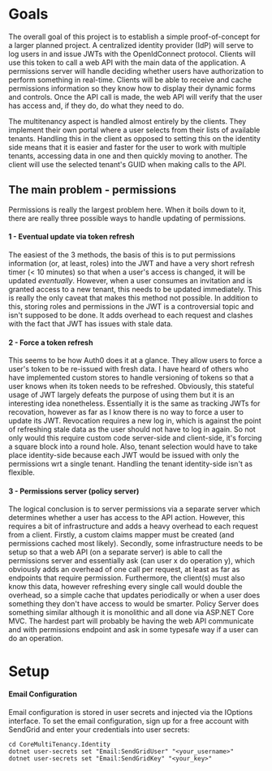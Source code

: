 # Goals
The overall goal of this project is to establish a simple proof-of-concept for a larger planned project. A centralized identity provider (IdP) will serve to log users in and issue JWTs with the OpenIdConnect protocol. Clients will use this token to call a web API with the main data of the application. A permissions server will handle deciding whether users have authorization to perform something in real-time. Clients will be able to receive and cache permissions information so they know how to display their dynamic forms and controls. Once the API call is made, the web API will verify that the user has access and, if they do, do what they need to do.

The multitenancy aspect is handled almost entirely by the clients. They implement their own portal where a user selects from their lists of available tenants. Handling this in the client as opposed to setting this on the identity side means that it is easier and faster for the user to work with multiple tenants, accessing data in one and then quickly moving to another. The client will use the selected tenant's GUID when making calls to the API.
## The main problem - permissions
Permissions is really the largest problem here. When it boils down to it, there are really three possible ways to handle updating of permissions.
#### 1 - Eventual update via token refresh
The easiest of the 3 methods, the basis of this is to put permissions information (or, at least, roles) into the JWT and have a very short refresh timer (< 10 minutes) so that when a user's access is changed, it will be updated *eventually*. However, when a user consumes an invitation and is granted access to a new tenant, this needs to be updated immediately. This is really the only caveat that makes this method not possible. In addition to this, storing roles and permissions in the JWT is a controversial topic and isn't supposed to be done. It adds overhead to each request and clashes with the fact that JWT has issues with stale data.
#### 2 - Force a token refresh
This seems to be how Auth0 does it at a glance. They allow users to force a user's token to be re-issued with fresh data. I have heard of others who have implemented custom stores to handle versioning of tokens so that a user knows when its token needs to be refreshed. Obviously, this stateful usage of JWT largely defeats the purpose of using them but it is an interesting idea nonetheless. Essentially it is the same as tracking JWTs for recovation, however as far as I know there is no way to force a user to update its JWT. Revocation requires a new log in, which is against the point of refreshing stale data as the user should not have to log in again. So not only would this require custom code server-side and client-side, it's forcing a square block into a round hole. Also, tenant selection would have to take place identity-side because each JWT would be issued with only the permissions wrt a single tenant. Handling the tenant identity-side isn't as flexible.
#### 3 - Permissions server (policy server)
The logical conclusion is to server permissions via a separate server which determines whether a user has access to the API action. However, this requires a bit of infrastructure and adds a heavy overhead to each request from a client. Firstly, a custom claims mapper must be created (and permissions cached most likely). Secondly, some infrastructure needs to be setup so that a web API (on a separate server) is able to call the permissions server and essentially ask (can user x do operation y), which obviously adds an overhead of one call per request, at least as far as endpoints that require permission. Furthermore, the client(s) must also know this data, however refreshing every single call would double the overhead, so a simple cache that updates periodically or when a user does something they don't have access to would be smarter. Policy Server does something similar although it is monolithic and all done via ASP.NET Core MVC. The hardest part will probably be having the web API communicate and with permissions endpoint and ask in some typesafe way if a user can do an operation.
# Setup
#### Email Configuration
Email configuration is stored in user secrets and injected via the IOptions<TOptions> interface.
To set the email configuration, sign up for a free account with SendGrid and enter your credentials into user secrets:
```
cd CoreMultiTenancy.Identity
dotnet user-secrets set "Email:SendGridUser" "<your_username>"
dotnet user-secrets set "Email:SendGridKey" "<your_key>"
```